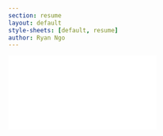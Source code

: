 ```yaml
---
section: resume
layout: default 
style-sheets: [default, resume]
author: Ryan Ngo
---
```


<embed id="resume" src="/assets/Resume-RyanVNgo-20250819.pdf">

